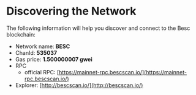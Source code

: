 # Discovering the Network



The following information will help you discover and connect to the Besc blockchain:  &#x20;

* Network name: **BESC**
* ChanId: **535037**
* Gas price: **1.500000007 gwei**
* RPC
  * official RPC: [https://mainnet-rpc.bescscan.io/](https://mainnet-rpc.bescscan.io/)
* Explorer: [http://bescscan.io/](http://bescscan.io/)
